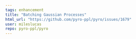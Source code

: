 ```yaml
---
tags: enhancement
title: "Batching Gaussian Processes"
html_url: "https://github.com/pyro-ppl/pyro/issues/1679"
user: mileslucas
repo: pyro-ppl/pyro
---
```


